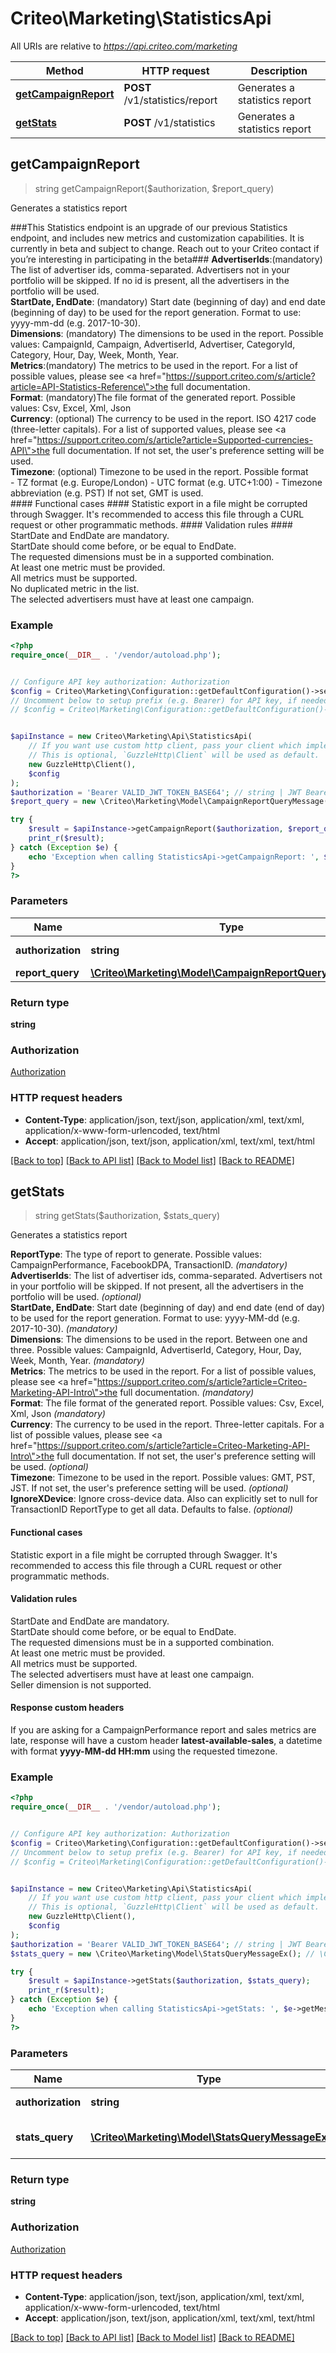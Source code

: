 # Criteo\Marketing\StatisticsApi

All URIs are relative to *https://api.criteo.com/marketing*

Method | HTTP request | Description
------------- | ------------- | -------------
[**getCampaignReport**](StatisticsApi.md#getCampaignReport) | **POST** /v1/statistics/report | Generates a statistics report
[**getStats**](StatisticsApi.md#getStats) | **POST** /v1/statistics | Generates a statistics report



## getCampaignReport

> string getCampaignReport($authorization, $report_query)

Generates a statistics report

###This Statistics endpoint is an upgrade of our previous Statistics endpoint, and includes new metrics and customization capabilities. It is currently in beta and subject to change. Reach out to your Criteo contact if you’re interesting in participating in the beta###  **AdvertiserIds**:(mandatory) The list of advertiser ids, comma-separated. Advertisers not in your portfolio   will be skipped. If no id is present, all the advertisers in the portfolio will be used.<br />  **StartDate, EndDate**: (mandatory) Start date (beginning of day) and end date (beginning of day) to be used for  the report generation. Format to use: yyyy-mm-dd (e.g. 2017-10-30).<br />  **Dimensions**: (mandatory) The dimensions to be used in the report. Possible values: CampaignId, Campaign,  AdvertiserId, Advertiser, CategoryId, Category, Hour, Day, Week, Month, Year.<br />  **Metrics**:(mandatory) The metrics to be used in the report. For a list of possible values, please see  <a href=\"https://support.criteo.com/s/article?article=API-Statistics-Reference\">the full documentation</a>.<br />  **Format**: (mandatory)The file format of the generated report. Possible values: Csv, Excel, Xml, Json<br />  **Currency**: (optional) The currency to be used in the report. ISO 4217 code (three-letter capitals). For a list of   supported values, please see <a href=\"https://support.criteo.com/s/article?article=Supported-currencies-API\">the full documentation</a>.  If not set, the user's preference setting will be used.<br />  **Timezone**: (optional) Timezone to be used in the report. Possible format<br />  - TZ format (e.g. Europe/London)  - UTC format (e.g. UTC+1:00)  - Timezone abbreviation (e.g. PST)                If not set, GMT is used.<br />  #### Functional cases ####  Statistic export in a file might be corrupted through Swagger. It's recommended to access this file through   a CURL request or other programmatic methods.  #### Validation rules ####  StartDate and EndDate are mandatory.<br />  StartDate should come before, or be equal to EndDate.<br />  The requested dimensions must be in a supported combination.<br />  At least one metric must be provided.<br />  All metrics must be supported.<br />  No duplicated metric in the list.<br />  The selected advertisers must have at least one campaign.<br />

### Example

```php
<?php
require_once(__DIR__ . '/vendor/autoload.php');


// Configure API key authorization: Authorization
$config = Criteo\Marketing\Configuration::getDefaultConfiguration()->setApiKey('Authorization', 'YOUR_API_KEY');
// Uncomment below to setup prefix (e.g. Bearer) for API key, if needed
// $config = Criteo\Marketing\Configuration::getDefaultConfiguration()->setApiKeyPrefix('Authorization', 'Bearer');


$apiInstance = new Criteo\Marketing\Api\StatisticsApi(
    // If you want use custom http client, pass your client which implements `GuzzleHttp\ClientInterface`.
    // This is optional, `GuzzleHttp\Client` will be used as default.
    new GuzzleHttp\Client(),
    $config
);
$authorization = 'Bearer VALID_JWT_TOKEN_BASE64'; // string | JWT Bearer Token
$report_query = new \Criteo\Marketing\Model\CampaignReportQueryMessage(); // \Criteo\Marketing\Model\CampaignReportQueryMessage | 

try {
    $result = $apiInstance->getCampaignReport($authorization, $report_query);
    print_r($result);
} catch (Exception $e) {
    echo 'Exception when calling StatisticsApi->getCampaignReport: ', $e->getMessage(), PHP_EOL;
}
?>
```

### Parameters


Name | Type | Description  | Notes
------------- | ------------- | ------------- | -------------
 **authorization** | **string**| JWT Bearer Token | [default to &#39;Bearer VALID_JWT_TOKEN_BASE64&#39;]
 **report_query** | [**\Criteo\Marketing\Model\CampaignReportQueryMessage**](../Model/CampaignReportQueryMessage.md)|  |

### Return type

**string**

### Authorization

[Authorization](../../README.md#Authorization)

### HTTP request headers

- **Content-Type**: application/json, text/json, application/xml, text/xml, application/x-www-form-urlencoded, text/html
- **Accept**: application/json, text/json, application/xml, text/xml, text/html

[[Back to top]](#) [[Back to API list]](../../README.md#documentation-for-api-endpoints)
[[Back to Model list]](../../README.md#documentation-for-models)
[[Back to README]](../../README.md)


## getStats

> string getStats($authorization, $stats_query)

Generates a statistics report

<b>ReportType</b>: The type of report to generate. Possible values: CampaignPerformance, FacebookDPA, TransactionID. <i>(mandatory)</i><br /><b>AdvertiserIds</b>: The list of advertiser ids, comma-separated. Advertisers not in your portfolio will be skipped. If not present, all the advertisers in the portfolio will be used. <i>(optional)</i><br /><b>StartDate, EndDate</b>: Start date (beginning of day) and end date (end of day) to be used for the report generation. Format to use: yyyy-MM-dd (e.g. 2017-10-30). <i>(mandatory)</i><br /><b>Dimensions</b>: The dimensions to be used in the report. Between one and three. Possible values: CampaignId, AdvertiserId, Category, Hour, Day, Week, Month, Year. <i>(mandatory)</i><br /><b>Metrics</b>: The metrics to be used in the report. For a list of possible values, please see <a href=\"https://support.criteo.com/s/article?article=Criteo-Marketing-API-Intro\">the full documentation</a>. <i>(mandatory)</i><br /><b>Format</b>: The file format of the generated report. Possible values: Csv, Excel, Xml, Json <i>(mandatory)</i><br /><b>Currency</b>: The currency to be used in the report. Three-letter capitals. For a list of possible values, please see <a href=\"https://support.criteo.com/s/article?article=Criteo-Marketing-API-Intro\">the full documentation</a>. If not set, the user's preference setting will be used. <i>(optional)</i><br /><b>Timezone</b>: Timezone to be used in the report. Possible values: GMT, PST, JST. If not set, the user's preference setting will be used. <i>(optional)</i><br /><b>IgnoreXDevice</b>: Ignore cross-device data. Also can explicitly set to null for TransactionID ReportType to get all data. Defaults to false. <i>(optional)</i><br /><h4>Functional cases</h4>              Statistic export in a file might be corrupted through Swagger. It's recommended to access this file through a CURL request or other programmatic methods.              <h4>Validation rules</h4>              StartDate and EndDate are mandatory.<br />              StartDate should come before, or be equal to EndDate.<br />              The requested dimensions must be in a supported combination.<br />              At least one metric must be provided.<br />              All metrics must be supported.<br />              The selected advertisers must have at least one campaign.<br />              Seller dimension is not supported.<br /><h4>Response custom headers</h4>              If you are asking for a CampaignPerformance report and sales metrics are late, response will have a custom header <b>latest-available-sales</b>, a datetime with format <b>yyyy-MM-dd HH:mm</b> using the requested timezone.

### Example

```php
<?php
require_once(__DIR__ . '/vendor/autoload.php');


// Configure API key authorization: Authorization
$config = Criteo\Marketing\Configuration::getDefaultConfiguration()->setApiKey('Authorization', 'YOUR_API_KEY');
// Uncomment below to setup prefix (e.g. Bearer) for API key, if needed
// $config = Criteo\Marketing\Configuration::getDefaultConfiguration()->setApiKeyPrefix('Authorization', 'Bearer');


$apiInstance = new Criteo\Marketing\Api\StatisticsApi(
    // If you want use custom http client, pass your client which implements `GuzzleHttp\ClientInterface`.
    // This is optional, `GuzzleHttp\Client` will be used as default.
    new GuzzleHttp\Client(),
    $config
);
$authorization = 'Bearer VALID_JWT_TOKEN_BASE64'; // string | JWT Bearer Token
$stats_query = new \Criteo\Marketing\Model\StatsQueryMessageEx(); // \Criteo\Marketing\Model\StatsQueryMessageEx | The report query details

try {
    $result = $apiInstance->getStats($authorization, $stats_query);
    print_r($result);
} catch (Exception $e) {
    echo 'Exception when calling StatisticsApi->getStats: ', $e->getMessage(), PHP_EOL;
}
?>
```

### Parameters


Name | Type | Description  | Notes
------------- | ------------- | ------------- | -------------
 **authorization** | **string**| JWT Bearer Token | [default to &#39;Bearer VALID_JWT_TOKEN_BASE64&#39;]
 **stats_query** | [**\Criteo\Marketing\Model\StatsQueryMessageEx**](../Model/StatsQueryMessageEx.md)| The report query details |

### Return type

**string**

### Authorization

[Authorization](../../README.md#Authorization)

### HTTP request headers

- **Content-Type**: application/json, text/json, application/xml, text/xml, application/x-www-form-urlencoded, text/html
- **Accept**: application/json, text/json, application/xml, text/xml, text/html

[[Back to top]](#) [[Back to API list]](../../README.md#documentation-for-api-endpoints)
[[Back to Model list]](../../README.md#documentation-for-models)
[[Back to README]](../../README.md)

